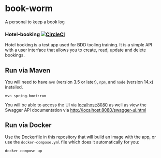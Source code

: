 # book-worm
A personal to keep a book log 


### Hotel-booking [![CircleCI](https://circleci.com/gh/hindsightsoftware/hotel-booking.svg?style=svg)](https://circleci.com/gh/hindsightsoftware/hotel-booking)

Hotel booking is a test app used for BDD tooling training. It is a simple API with a user interface that allows you to create, read, update and delete bookings.

## Run via Maven

You will need to have `mvn` (version 3.5 or later), `npm`, and `node` (version 14.x) installed.

```test
mvn spring-boot:run
```

You will be able to access the UI via [localhost:8080](#) as well as view the Swagger API documentation via [http://localhost:8080/swagger-ui.html](http://localhost:8080/swagger-ui.html)
 
## Run via Docker

Use the Dockerfile in this repository that will build an image with the app, or use the `docker-compose.yml` file which does it automatically for you:

```bash
docker-compose up
```
